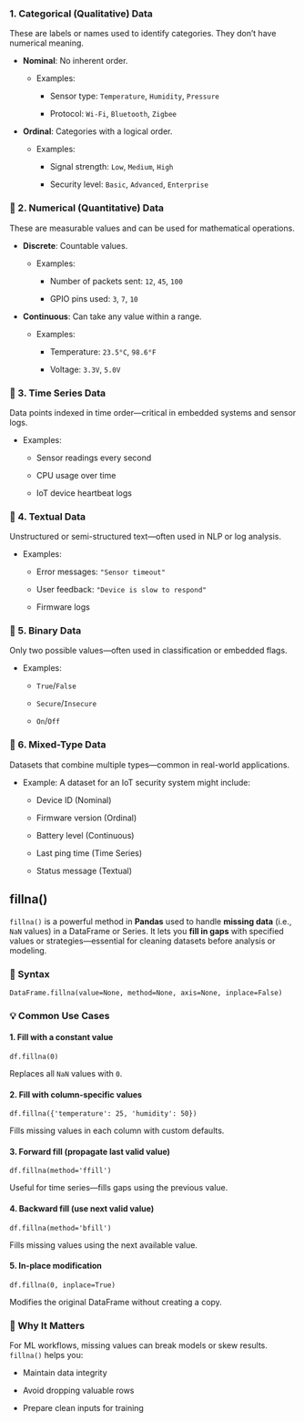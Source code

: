 ### 1. **Categorical (Qualitative) Data**

These are labels or names used to identify categories. They don’t have numerical meaning.

-   **Nominal**: No inherent order.
    
    -   Examples:
        
        -   Sensor type: `Temperature`, `Humidity`, `Pressure`
            
        -   Protocol: `Wi-Fi`, `Bluetooth`, `Zigbee`
            
-   **Ordinal**: Categories with a logical order.
    
    -   Examples:
        
        -   Signal strength: `Low`, `Medium`, `High`
            
        -   Security level: `Basic`, `Advanced`, `Enterprise`
            

### 🔹 2. **Numerical (Quantitative) Data**

These are measurable values and can be used for mathematical operations.

-   **Discrete**: Countable values.
    
    -   Examples:
        
        -   Number of packets sent: `12`, `45`, `100`
            
        -   GPIO pins used: `3`, `7`, `10`
            
-   **Continuous**: Can take any value within a range.
    
    -   Examples:
        
        -   Temperature: `23.5°C`, `98.6°F`
            
        -   Voltage: `3.3V`, `5.0V`
            

### 🔹 3. **Time Series Data**

Data points indexed in time order—critical in embedded systems and sensor logs.

-   Examples:
    
    -   Sensor readings every second
        
    -   CPU usage over time
        
    -   IoT device heartbeat logs
        

### 🔹 4. **Textual Data**

Unstructured or semi-structured text—often used in NLP or log analysis.

-   Examples:
    
    -   Error messages: `"Sensor timeout"`
        
    -   User feedback: `"Device is slow to respond"`
        
    -   Firmware logs
        

### 🔹 5. **Binary Data**

Only two possible values—often used in classification or embedded flags.

-   Examples:
    
    -   `True`/`False`
        
    -   `Secure`/`Insecure`
        
    -   `On`/`Off`
        

### 🔹 6. **Mixed-Type Data**

Datasets that combine multiple types—common in real-world applications.

-   Example: A dataset for an IoT security system might include:
    
    -   Device ID (Nominal)
        
    -   Firmware version (Ordinal)
        
    -   Battery level (Continuous)
        
    -   Last ping time (Time Series)
        
    -   Status message (Textual)

 ## fillna()

 
`fillna()` is a powerful method in **Pandas** used to handle **missing data** (i.e., `NaN` values) in a DataFrame or Series. It lets you **fill in gaps** with specified values or strategies—essential for cleaning datasets before analysis or modeling.

### 🔧 Syntax
```
DataFrame.fillna(value=None, method=None, axis=None, inplace=False)
```

### 💡 Common Use Cases

#### 1. **Fill with a constant value**
```
df.fillna(0)
```

Replaces all `NaN` values with `0`.

#### 2. **Fill with column-specific values**
```
df.fillna({'temperature': 25, 'humidity': 50})
```

Fills missing values in each column with custom defaults.

#### 3. **Forward fill (propagate last valid value)**
```
df.fillna(method='ffill')
```

Useful for time series—fills gaps using the previous value.

#### 4. **Backward fill (use next valid value)**
```
df.fillna(method='bfill')
```

Fills missing values using the next available value.

#### 5. **In-place modification**
```
df.fillna(0, inplace=True)
```

Modifies the original DataFrame without creating a copy.

### 🧠 Why It Matters

For ML workflows, missing values can break models or skew results. `fillna()` helps you:

-   Maintain data integrity
    
-   Avoid dropping valuable rows
    
-   Prepare clean inputs for training   